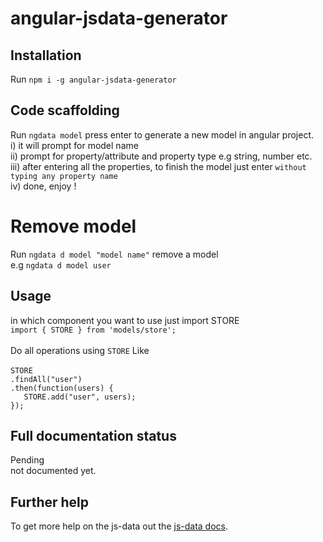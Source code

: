 # angular-jsdata-generator

## Installation
Run `npm i -g angular-jsdata-generator` 

## Code scaffolding

Run `ngdata model` press enter to generate a new model in angular project.<br />
i)   it will prompt for model name<br />
ii)  prompt for  property/attribute and property type e.g string, number etc.<br />
iii) after entering all the properties, to finish the model just enter `without typing any property name` <br />
iv)  done, enjoy !<br />

# Remove model

Run `ngdata d model "model name"` remove a model<br />
e.g `ngdata d model user`<br />

## Usage

in which component you want to use just import STORE <br />
`import { STORE } from 'models/store';`<br />
<br />
Do all operations using `STORE` Like<br />
<br />
  `STORE`<br />
    `.findAll("user")`<br />
    `.then(function(users) {`<br />
      `   STORE.add("user", users);`<br />
    `});`<br />
## Full documentation status
Pending<br />
not documented yet.

## Further help

To get more help on the js-data out the [js-data docs](https://www.js-data.io/docs/working-with-the-datastore).
